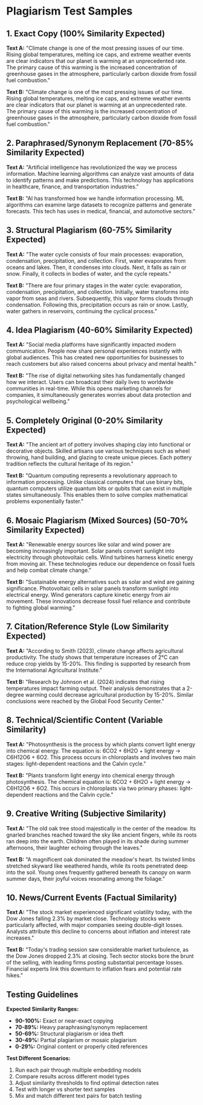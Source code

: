 # Plagiarism Test Samples

## 1. Exact Copy (100% Similarity Expected)

**Text A:**
"Climate change is one of the most pressing issues of our time. Rising global temperatures, melting ice caps, and extreme weather events are clear indicators that our planet is warming at an unprecedented rate. The primary cause of this warming is the increased concentration of greenhouse gases in the atmosphere, particularly carbon dioxide from fossil fuel combustion."

**Text B:**
"Climate change is one of the most pressing issues of our time. Rising global temperatures, melting ice caps, and extreme weather events are clear indicators that our planet is warming at an unprecedented rate. The primary cause of this warming is the increased concentration of greenhouse gases in the atmosphere, particularly carbon dioxide from fossil fuel combustion."

## 2. Paraphrased/Synonym Replacement (70-85% Similarity Expected)

**Text A:**
"Artificial intelligence has revolutionized the way we process information. Machine learning algorithms can analyze vast amounts of data to identify patterns and make predictions. This technology has applications in healthcare, finance, and transportation industries."

**Text B:**
"AI has transformed how we handle information processing. ML algorithms can examine large datasets to recognize patterns and generate forecasts. This tech has uses in medical, financial, and automotive sectors."

## 3. Structural Plagiarism (60-75% Similarity Expected)

**Text A:**
"The water cycle consists of four main processes: evaporation, condensation, precipitation, and collection. First, water evaporates from oceans and lakes. Then, it condenses into clouds. Next, it falls as rain or snow. Finally, it collects in bodies of water, and the cycle repeats."

**Text B:**
"There are four primary stages in the water cycle: evaporation, condensation, precipitation, and collection. Initially, water transforms into vapor from seas and rivers. Subsequently, this vapor forms clouds through condensation. Following this, precipitation occurs as rain or snow. Lastly, water gathers in reservoirs, continuing the cyclical process."

## 4. Idea Plagiarism (40-60% Similarity Expected)

**Text A:**
"Social media platforms have significantly impacted modern communication. People now share personal experiences instantly with global audiences. This has created new opportunities for businesses to reach customers but also raised concerns about privacy and mental health."

**Text B:**
"The rise of digital networking sites has fundamentally changed how we interact. Users can broadcast their daily lives to worldwide communities in real-time. While this opens marketing channels for companies, it simultaneously generates worries about data protection and psychological wellbeing."

## 5. Completely Original (0-20% Similarity Expected)

**Text A:**
"The ancient art of pottery involves shaping clay into functional or decorative objects. Skilled artisans use various techniques such as wheel throwing, hand building, and glazing to create unique pieces. Each pottery tradition reflects the cultural heritage of its region."

**Text B:**
"Quantum computing represents a revolutionary approach to information processing. Unlike classical computers that use binary bits, quantum computers utilize quantum bits or qubits that can exist in multiple states simultaneously. This enables them to solve complex mathematical problems exponentially faster."

## 6. Mosaic Plagiarism (Mixed Sources) (50-70% Similarity Expected)

**Text A:**
"Renewable energy sources like solar and wind power are becoming increasingly important. Solar panels convert sunlight into electricity through photovoltaic cells. Wind turbines harness kinetic energy from moving air. These technologies reduce our dependence on fossil fuels and help combat climate change."

**Text B:**
"Sustainable energy alternatives such as solar and wind are gaining significance. Photovoltaic cells in solar panels transform sunlight into electrical energy. Wind generators capture kinetic energy from air movement. These innovations decrease fossil fuel reliance and contribute to fighting global warming."

## 7. Citation/Reference Style (Low Similarity Expected)

**Text A:**
"According to Smith (2023), climate change affects agricultural productivity. The study shows that temperature increases of 2°C can reduce crop yields by 15-20%. This finding is supported by research from the International Agricultural Institute."

**Text B:**
"Research by Johnson et al. (2024) indicates that rising temperatures impact farming output. Their analysis demonstrates that a 2-degree warming could decrease agricultural production by 15-20%. Similar conclusions were reached by the Global Food Security Center."

## 8. Technical/Scientific Content (Variable Similarity)

**Text A:**
"Photosynthesis is the process by which plants convert light energy into chemical energy. The equation is: 6CO2 + 6H2O + light energy → C6H12O6 + 6O2. This process occurs in chloroplasts and involves two main stages: light-dependent reactions and the Calvin cycle."

**Text B:**
"Plants transform light energy into chemical energy through photosynthesis. The chemical equation is: 6CO2 + 6H2O + light energy → C6H12O6 + 6O2. This occurs in chloroplasts via two primary phases: light-dependent reactions and the Calvin cycle."

## 9. Creative Writing (Subjective Similarity)

**Text A:**
"The old oak tree stood majestically in the center of the meadow. Its gnarled branches reached toward the sky like ancient fingers, while its roots ran deep into the earth. Children often played in its shade during summer afternoons, their laughter echoing through the leaves."

**Text B:**
"A magnificent oak dominated the meadow's heart. Its twisted limbs stretched skyward like weathered hands, while its roots penetrated deep into the soil. Young ones frequently gathered beneath its canopy on warm summer days, their joyful voices resonating among the foliage."

## 10. News/Current Events (Factual Similarity)

**Text A:**
"The stock market experienced significant volatility today, with the Dow Jones falling 2.3% by market close. Technology stocks were particularly affected, with major companies seeing double-digit losses. Analysts attribute this decline to concerns about inflation and interest rate increases."

**Text B:**
"Today's trading session saw considerable market turbulence, as the Dow Jones dropped 2.3% at closing. Tech sector stocks bore the brunt of the selling, with leading firms posting substantial percentage losses. Financial experts link this downturn to inflation fears and potential rate hikes."

## Testing Guidelines

**Expected Similarity Ranges:**
- **90-100%:** Exact or near-exact copying
- **70-89%:** Heavy paraphrasing/synonym replacement
- **50-69%:** Structural plagiarism or idea theft
- **30-49%:** Partial plagiarism or mosaic plagiarism
- **0-29%:** Original content or properly cited references

**Test Different Scenarios:**
1. Run each pair through multiple embedding models
2. Compare results across different model types
3. Adjust similarity thresholds to find optimal detection rates
4. Test with longer vs shorter text samples
5. Mix and match different text pairs for batch testing